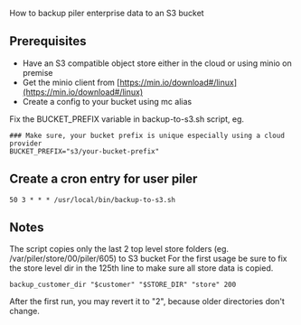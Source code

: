 How to backup piler enterprise data to an S3 bucket

## Prerequisites

* Have an S3 compatible object store either in the cloud or using minio on premise
* Get the minio client from [https://min.io/download#/linux](https://min.io/download#/linux)
* Create a config to your bucket using mc alias

Fix the BUCKET_PREFIX variable in backup-to-s3.sh script, eg.

```
### Make sure, your bucket prefix is unique especially using a cloud provider
BUCKET_PREFIX="s3/your-bucket-prefix"
```

## Create a cron entry for user piler

```
50 3 * * * /usr/local/bin/backup-to-s3.sh
```

## Notes

The script copies only the last 2 top level store folders (eg. /var/piler/store/00/piler/605) to S3 bucket
For the first usage be sure to fix the store level dir in the 125th line to make sure all store data is copied.

```
backup_customer_dir "$customer" "$STORE_DIR" "store" 200
```

After the first run, you may revert it to "2", because older directories don't change.
